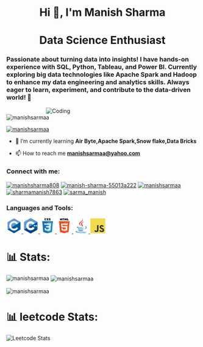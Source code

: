 <h1 align="center">Hi 👋, I'm Manish Sharma</h1>
<h1 align="center">Data Science Enthusiast </h1>
<h3 align="centre">Passionate about turning data into insights! I have hands-on experience with SQL, Python, Tableau, and Power BI. Currently exploring big data technologies like Apache Spark and Hadoop to enhance my data engineering and analytics skills. Always eager to learn, experiment, and contribute to the data-driven world! 🚀 </h3>

<img align="right" alt="Coding" width="400" src="https://cdn.dribbble.com/users/2131993/screenshots/4948736/media/45dceb640723d72436c427add7966cf8.gif">
<p align="left"> <img src="https://komarev.com/ghpvc/?username=manishsarmaa&label=Profile%20views&color=0e75b6&style=flat" alt="manishsarmaa" /> </p>

<p align="left"> <a href="https://twitter.com/manishsharma808" target="blank"><img src="https://img.shields.io/twitter/follow/manishsharma808?logo=twitter&style=for-the-badge" alt="manishsarmaa" /></a> </p>


- 🌱 I’m currently learning **Air Byte,Apache Spark,Snow flake,Data Bricks**

- 📫 How to reach me **manishsarmaa@yahoo.com**

<h3 align="left">Connect with me:</h3>
<p align="left">
<a href="https://twitter.com/manishsharma808" target="blank"><img align="center" src="https://raw.githubusercontent.com/rahuldkjain/github-profile-readme-generator/master/src/images/icons/Social/twitter.svg" alt="manishsharma808" height="30" width="40" /></a>
<a href="https://linkedin.com/in/manish-sharma-55013a222" target="blank"><img align="center" src="https://raw.githubusercontent.com/rahuldkjain/github-profile-readme-generator/master/src/images/icons/Social/linked-in-alt.svg" alt="manish-sharma-55013a222" height="30" width="40" /></a>
<a href="https://www.leetcode.com/manishsarmaa" target="blank"><img align="center" src="https://raw.githubusercontent.com/rahuldkjain/github-profile-readme-generator/master/src/images/icons/Social/leet-code.svg" alt="manishsarmaa" height="30" width="40" /></a>
<a href="https://auth.geeksforgeeks.org/user/sharmamanish7863" target="blank"><img align="center" src="https://raw.githubusercontent.com/rahuldkjain/github-profile-readme-generator/master/src/images/icons/Social/geeks-for-geeks.svg" alt="sharmamanish7863" height="30" width="40" /></a>
<a href="https://discord.gg/sarma_manish" target="blank"><img align="center" src="https://raw.githubusercontent.com/rahuldkjain/github-profile-readme-generator/master/src/images/icons/Social/discord.svg" alt="sarma_manish" height="30" width="40" /></a>
</p>

<h3 align="left">Languages and Tools:</h3>
<p align="left"> <a href="https://www.cprogramming.com/" target="_blank" rel="noreferrer"> <img src="https://raw.githubusercontent.com/devicons/devicon/master/icons/c/c-original.svg" alt="c" width="40" height="40"/> </a> <a href="https://www.w3schools.com/cpp/" target="_blank" rel="noreferrer"> <img src="https://raw.githubusercontent.com/devicons/devicon/master/icons/cplusplus/cplusplus-original.svg" alt="cplusplus" width="40" height="40"/> </a> <a href="https://www.w3schools.com/css/" target="_blank" rel="noreferrer"> <img src="https://raw.githubusercontent.com/devicons/devicon/master/icons/css3/css3-original-wordmark.svg" alt="css3" width="40" height="40"/> </a> <a href="https://www.w3.org/html/" target="_blank" rel="noreferrer"> <img src="https://raw.githubusercontent.com/devicons/devicon/master/icons/html5/html5-original-wordmark.svg" alt="html5" width="40" height="40"/> </a> <a href="https://www.java.com" target="_blank" rel="noreferrer"> <img src="https://raw.githubusercontent.com/devicons/devicon/master/icons/java/java-original.svg" alt="java" width="40" height="40"/> </a> <a href="https://developer.mozilla.org/en-US/docs/Web/JavaScript" target="_blank" rel="noreferrer"> <img src="https://raw.githubusercontent.com/devicons/devicon/master/icons/javascript/javascript-original.svg" alt="javascript" width="40" height="40"/> </a> </p>

# 📊 Stats:
<p><img align="left" src="https://github-readme-stats.vercel.app/api/top-langs?username=manishsarmaa&show_icons=true&locale=en&layout=compact" alt="manishsarmaa" /></p>

<p>&nbsp;<img align="center" src="https://github-readme-stats.vercel.app/api?username=manishsarmaa&show_icons=true&locale=en" alt="manishsarmaa" /></p>

<p><img align="center" src="https://github-readme-streak-stats.herokuapp.com/?user=manishsarmaa&" alt="manishsarmaa" /></p>


# 📊 leetcode Stats:
![Leetcode Stats](https://leetcard.jacoblin.cool/manishsarmaa?ext=heatmap)




